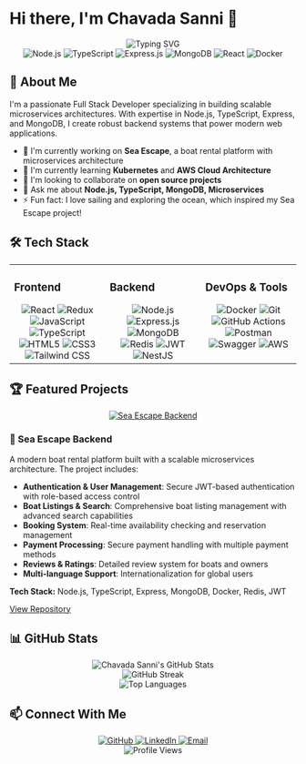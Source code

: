 # Hi there, I'm Chavada Sanni 👋

<div align="center">
  <img src="https://readme-typing-svg.herokuapp.com?font=Fira+Code&weight=600&size=28&duration=3000&pause=1000&color=2E9FD1&center=true&vCenter=true&width=600&lines=Microservices+Architect;Full+Stack+Developer;Node.js+%26+TypeScript+Expert;MongoDB+Specialist" alt="Typing SVG" />
</div>

<div align="center">
  <img src="https://img.shields.io/badge/Node.js-339933?style=for-the-badge&logo=nodedotjs&logoColor=white" alt="Node.js" />
  <img src="https://img.shields.io/badge/TypeScript-007ACC?style=for-the-badge&logo=typescript&logoColor=white" alt="TypeScript" />
  <img src="https://img.shields.io/badge/Express.js-000000?style=for-the-badge&logo=express&logoColor=white" alt="Express.js" />
  <img src="https://img.shields.io/badge/MongoDB-4EA94B?style=for-the-badge&logo=mongodb&logoColor=white" alt="MongoDB" />
  <img src="https://img.shields.io/badge/React-20232A?style=for-the-badge&logo=react&logoColor=61DAFB" alt="React" />
  <img src="https://img.shields.io/badge/Docker-2CA5E0?style=for-the-badge&logo=docker&logoColor=white" alt="Docker" />
</div>

## 🚀 About Me

I'm a passionate Full Stack Developer specializing in building scalable microservices architectures. With expertise in Node.js, TypeScript, Express, and MongoDB, I create robust backend systems that power modern web applications.

- 🔭 I'm currently working on **Sea Escape**, a boat rental platform with microservices architecture
- 🌱 I'm currently learning **Kubernetes** and **AWS Cloud Architecture**
- 👯 I'm looking to collaborate on **open source projects**
- 💬 Ask me about **Node.js, TypeScript, MongoDB, Microservices**
- ⚡ Fun fact: I love sailing and exploring the ocean, which inspired my Sea Escape project!

## 🛠️ Tech Stack

<table>
  <tr>
    <td valign="top" width="33%">
      <h3>Frontend</h3>
      <div align="center">  
        <img src="https://img.shields.io/badge/React-61DAFB.svg?style=for-the-badge&logo=React&logoColor=black" alt="React" />
        <img src="https://img.shields.io/badge/Redux-764ABC.svg?style=for-the-badge&logo=Redux&logoColor=white" alt="Redux" />
        <img src="https://img.shields.io/badge/JavaScript-F7DF1E.svg?style=for-the-badge&logo=JavaScript&logoColor=black" alt="JavaScript" />
        <img src="https://img.shields.io/badge/TypeScript-3178C6.svg?style=for-the-badge&logo=TypeScript&logoColor=white" alt="TypeScript" />
        <img src="https://img.shields.io/badge/HTML5-E34F26.svg?style=for-the-badge&logo=HTML5&logoColor=white" alt="HTML5" />
        <img src="https://img.shields.io/badge/CSS3-1572B6.svg?style=for-the-badge&logo=CSS3&logoColor=white" alt="CSS3" />
        <img src="https://img.shields.io/badge/Tailwind%20CSS-06B6D4.svg?style=for-the-badge&logo=Tailwind-CSS&logoColor=white" alt="Tailwind CSS" />
      </div>
    </td>
    <td valign="top" width="33%">
      <h3>Backend</h3>
      <div align="center">
        <img src="https://img.shields.io/badge/Node.js-339933.svg?style=for-the-badge&logo=nodedotjs&logoColor=white" alt="Node.js" />
        <img src="https://img.shields.io/badge/Express-000000.svg?style=for-the-badge&logo=Express&logoColor=white" alt="Express.js" />
        <img src="https://img.shields.io/badge/MongoDB-47A248.svg?style=for-the-badge&logo=MongoDB&logoColor=white" alt="MongoDB" />
        <img src="https://img.shields.io/badge/Redis-DC382D.svg?style=for-the-badge&logo=Redis&logoColor=white" alt="Redis" />
        <img src="https://img.shields.io/badge/JSON%20Web%20Tokens-000000.svg?style=for-the-badge&logo=JSON-Web-Tokens&logoColor=white" alt="JWT" />
        <img src="https://img.shields.io/badge/NestJS-E0234E.svg?style=for-the-badge&logo=NestJS&logoColor=white" alt="NestJS" />
      </div>
    </td>
    <td valign="top" width="33%">
      <h3>DevOps & Tools</h3>
      <div align="center">
        <img src="https://img.shields.io/badge/Docker-2496ED.svg?style=for-the-badge&logo=Docker&logoColor=white" alt="Docker" />
        <img src="https://img.shields.io/badge/Git-F05032.svg?style=for-the-badge&logo=Git&logoColor=white" alt="Git" />
        <img src="https://img.shields.io/badge/GitHub%20Actions-2088FF.svg?style=for-the-badge&logo=GitHub-Actions&logoColor=white" alt="GitHub Actions" />
        <img src="https://img.shields.io/badge/Postman-FF6C37.svg?style=for-the-badge&logo=Postman&logoColor=white" alt="Postman" />
        <img src="https://img.shields.io/badge/Swagger-85EA2D.svg?style=for-the-badge&logo=Swagger&logoColor=black" alt="Swagger" />
        <img src="https://img.shields.io/badge/Amazon%20AWS-232F3E.svg?style=for-the-badge&logo=Amazon-AWS&logoColor=white" alt="AWS" />
      </div>
    </td>
  </tr>
</table>

## 🏆 Featured Projects

<div align="center">
  <a href="https://github.com/Sumit5745/sea-escape-backend">
    <img src="https://github-readme-stats.vercel.app/api/pin/?username=Sumit5745&repo=sea-escape-backend&theme=tokyonight" alt="Sea Escape Backend" />
  </a>
</div>

### 🚢 Sea Escape Backend

A modern boat rental platform built with a scalable microservices architecture. The project includes:

- **Authentication & User Management**: Secure JWT-based authentication with role-based access control
- **Boat Listings & Search**: Comprehensive boat listing management with advanced search capabilities
- **Booking System**: Real-time availability checking and reservation management
- **Payment Processing**: Secure payment handling with multiple payment methods
- **Reviews & Ratings**: Detailed review system for boats and owners
- **Multi-language Support**: Internationalization for global users

**Tech Stack:** Node.js, TypeScript, Express, MongoDB, Docker, Redis, JWT

[View Repository](https://github.com/Sumit5745/sea-escape-backend)

## 📊 GitHub Stats

<div align="center">
  <img src="https://github-readme-stats.vercel.app/api?username=Sumit5745&show_icons=true&theme=tokyonight" alt="Chavada Sanni's GitHub Stats" />
</div>

<div align="center">
  <img src="https://github-readme-streak-stats.herokuapp.com/?user=Sumit5745&theme=tokyonight" alt="GitHub Streak" />
</div>

<div align="center">
  <img src="https://github-readme-stats.vercel.app/api/top-langs/?username=Sumit5745&layout=compact&theme=tokyonight" alt="Top Languages" />
</div>

## 📫 Connect With Me

<div align="center">
  <a href="https://github.com/Sumit5745">
    <img src="https://img.shields.io/badge/GitHub-100000?style=for-the-badge&logo=github&logoColor=white" alt="GitHub" />
  </a>
  <a href="https://www.linkedin.com/">
    <img src="https://img.shields.io/badge/LinkedIn-0077B5?style=for-the-badge&logo=linkedin&logoColor=white" alt="LinkedIn" />
  </a>
  <a href="mailto:your-email@example.com">
    <img src="https://img.shields.io/badge/Email-D14836?style=for-the-badge&logo=gmail&logoColor=white" alt="Email" />
  </a>
</div>

<div align="center">
  <img src="https://komarev.com/ghpvc/?username=Sumit5745&style=flat-square&color=blue" alt="Profile Views" />
</div>